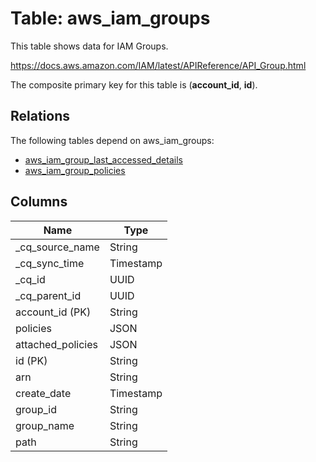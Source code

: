 # Table: aws_iam_groups

This table shows data for IAM Groups.

https://docs.aws.amazon.com/IAM/latest/APIReference/API_Group.html

The composite primary key for this table is (**account_id**, **id**).

## Relations

The following tables depend on aws_iam_groups:
  - [aws_iam_group_last_accessed_details](aws_iam_group_last_accessed_details)
  - [aws_iam_group_policies](aws_iam_group_policies)

## Columns

| Name          | Type          |
| ------------- | ------------- |
|_cq_source_name|String|
|_cq_sync_time|Timestamp|
|_cq_id|UUID|
|_cq_parent_id|UUID|
|account_id (PK)|String|
|policies|JSON|
|attached_policies|JSON|
|id (PK)|String|
|arn|String|
|create_date|Timestamp|
|group_id|String|
|group_name|String|
|path|String|